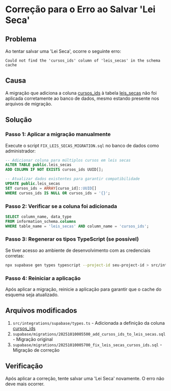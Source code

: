 # Correção para o Erro ao Salvar 'Lei Seca'

## Problema
Ao tentar salvar uma 'Lei Seca', ocorre o seguinte erro:
```
Could not find the 'cursos_ids' column of 'leis_secas' in the schema cache
```

## Causa
A migração que adiciona a coluna [cursos_ids](file://c:\Users\galmeida\Desktop\projetobomestudo\src\pages\admin\LeisSecasAdmin.tsx#L21-L21) à tabela [leis_secas](file://c:\Users\galmeida\Desktop\projetobomestudo\src\integrations\supabase\types.ts#L798-L848) não foi aplicada corretamente ao banco de dados, mesmo estando presente nos arquivos de migração.

## Solução

### Passo 1: Aplicar a migração manualmente
Execute o script `FIX_LEIS_SECAS_MIGRATION.sql` no banco de dados como administrador:

```sql
-- Adicionar coluna para múltiplos cursos em leis secas
ALTER TABLE public.leis_secas 
ADD COLUMN IF NOT EXISTS cursos_ids UUID[];

-- Atualizar dados existentes para garantir compatibilidade
UPDATE public.leis_secas 
SET cursos_ids = ARRAY[curso_id]::UUID[]
WHERE cursos_ids IS NULL OR cursos_ids = '{}';
```

### Passo 2: Verificar se a coluna foi adicionada
```sql
SELECT column_name, data_type 
FROM information_schema.columns 
WHERE table_name = 'leis_secas' AND column_name = 'cursos_ids';
```

### Passo 3: Regenerar os tipos TypeScript (se possível)
Se tiver acesso ao ambiente de desenvolvimento com as credenciais corretas:
```bash
npx supabase gen types typescript --project-id seu-project-id > src/integrations/supabase/types.ts
```

### Passo 4: Reiniciar a aplicação
Após aplicar a migração, reinicie a aplicação para garantir que o cache do esquema seja atualizado.

## Arquivos modificados
1. `src/integrations/supabase/types.ts` - Adicionada a definição da coluna [cursos_ids](file://c:\Users\galmeida\Desktop\projetobomestudo\src\pages\admin\LeisSecasAdmin.tsx#L21-L21)
2. `supabase/migrations/20251010005500_add_cursos_ids_to_leis_secas.sql` - Migração original
3. `supabase/migrations/20251010005700_fix_leis_secas_cursos_ids.sql` - Migração de correção

## Verificação
Após aplicar a correção, tente salvar uma 'Lei Seca' novamente. O erro não deve mais ocorrer.